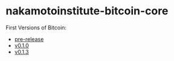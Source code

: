 # nakamotoinstitute-bitcoin-core
First Versions of Bitcoin:

  - [pre-release](https://github.com/bitcoincoretech/nakamotoinstitute-bitcoin-core/tree/pre-release)
  - [v0.1.0](https://github.com/bitcoincoretech/nakamotoinstitute-bitcoin-core/tree/v0.1.0)
  - [v0.1.3](https://github.com/bitcoincoretech/nakamotoinstitute-bitcoin-core/tree/v0.1.3)
